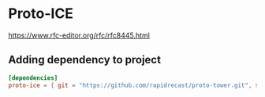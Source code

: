 # Proto-ICE

https://www.rfc-editor.org/rfc/rfc8445.html

## Adding dependency to project

```toml
[dependencies]
proto-ice = { git = "https://github.com/rapidrecast/proto-tower.git", subdir = "proto-ice" }
```

